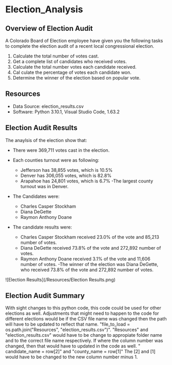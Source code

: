 # Election_Analysis

## Overview of Election Audit
A Colorado Board of Election employee have given you the following tasks to complete the election audit of a recent local congressional election. 

1. Calculate the total number of votes cast.
2. Get a complete list of candidates who received votes. 
3. Calculate the total number votes each candidate received. 
4. Cal culate the percentage of votes each candidate won. 
5. Determine the winner of the election based on popular vote. 

## Resources 
- Data Source: election_results.csv
- Software: Python 3.10.1, Visual Studio Code, 1.63.2

## Election Audit Results
The anaylsis of the election show that: 

- There were 369,711 votes cast in the election. 
- Each counties turnout were as following: 
    - Jefferson has 38,855 votes, which is 10.5%
    - Denver has 306,055 votes, which is 82.8%
    - Arapahoe has 24,801 votes, which is 6.7%
-The largest county turnout was in Denver.

- The Candidates were: 
    - Charles Casper Stockham
    - Diana DeGette
    - Raymon Anthony Doane
- The candidate results were: 
    - Charles Casper Stockham received 23.0% of the vote and 85,213 number of votes.
    - Diana DeGette received 73.8% of the vote and 272,892 number of votes.
    - Raymon Anthony Doane received 3.1% of the vote and 11,606 number of votes.
-The winner of the election was Diana DeGette, who received 73.8% of the vote and 272,892 number of votes.

![Election Results](/Resources/Election Results.png)

## Election Audit Summary
With sight changes to this python code, this code could be used for other elections as well. Adjustments that might need to happen to the code for different elections would be if the CSV file name was changed then the path will have to be updated to reflect that name. "file_to_load = os.path.join("Resources", "election_results.csv")". "Resources" and "election_results.csv" would have to be change to appropiate folder name and to the correct file name respectively. If where the column number was changed, then that would have to updated in the code as well. " candidate_name = row[2]" and "county_name = row[1]" The [2] and [1] would have to be changed to the new column number minus 1. 
